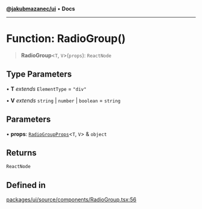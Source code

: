 [**@jakubmazanec/ui**](../README.md) • **Docs**

---

# Function: RadioGroup()

> **RadioGroup**\<`T`, `V`\>(`props`): `ReactNode`

## Type Parameters

• **T** _extends_ `ElementType` = `"div"`

• **V** _extends_ `string` \| `number` \| `boolean` = `string`

## Parameters

• **props**: [`RadioGroupProps`](../type-aliases/RadioGroupProps.md)\<`T`, `V`\> & `object`

## Returns

`ReactNode`

## Defined in

[packages/ui/source/components/RadioGroup.tsx:56](https://github.com/jakubmazanec/tools/blob/863f04cbbb9368fd023f0309084819aa9247d808/packages/ui/source/components/RadioGroup.tsx#L56)

